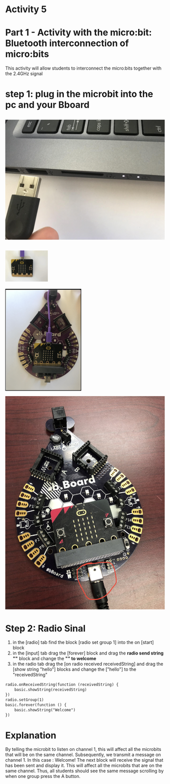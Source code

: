 # **Activity 5**

# Part 1 - Activity with the micro:bit: Bluetooth interconnection of micro:bits

This activity will allow students to interconnect the micro:bits together with the 2.4GHz signal

# step 1: plug in the microbit into the pc and your Bboard 

<!-- https://github.com/Brilliant-Labs/bboard-tuts-cybersecurity-3/blob/master/cybersec/activity-1/connect-microbit.gif?raw=true -->
![Click](https://github.com/Brilliant-Labs/bboard-tutorials-cybersecurity-v3/blob/main/Activity_1/connect-microbit.gif?raw=true "Click")
---
<!-- https://raw.githubusercontent.com/Brilliant-Labs/bboard-tutorials-cybersecurity-v3/main/Activity_1/micro.png -->
![Click](https://raw.githubusercontent.com/Brilliant-Labs/bboard-tutorials-cybersecurity-v3/main/Activity_1/micro.png)
---
<!-- https://raw.githubusercontent.com/Brilliant-Labs/bboard-tutorials-cybersecurity-v3/main/Activity_2/bborad.png -->
![Click](https://raw.githubusercontent.com/Brilliant-Labs/bboard-tutorials-cybersecurity-v3/main/Activity_2/bborad.png)

<!-- https://raw.githubusercontent.com/Brilliant-Labs/bboard-tutorials-cybersecurity-v3/main/Activity_2/b.Board_power.JPG -->
![Click](https://raw.githubusercontent.com/Brilliant-Labs/bboard-tutorials-cybersecurity-v3/main/Activity_2/b.Board_power.JPG)
# Step 2: Radio Sinal 
1. in the [radio] tab find the block [radio set group 1] into the on [start] block
2. in the [input] tab drag the [forever] block and drag the **radio send string ""** block and change the **"" to welcome**
3. in the radio tab drag the [on radio received receivedString] and drag the [show string "hello"] blocks and change the ["hello"] to the "receivedString"

```
radio.onReceivedString(function (receivedString) {
    basic.showString(receivedString)
})
radio.setGroup(1)
basic.forever(function () {
    basic.showString("Welcome")
})
```
# Explanation
By telling the microbit to listen on channel 1, this will affect all the microbits that will be on the same channel. Subsequently, we transmit a message on channel 1. In this case : Welcome!
The next block will receive the signal that has been sent and display it. This will affect all the
microbits that are on the same channel. Thus, all students should see the same message
scrolling by when one group press the A button.
